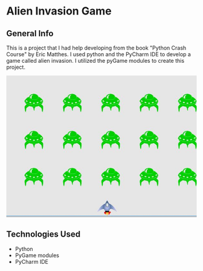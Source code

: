 # Alien Invasion Game


## General Info

This is a project that I had help developing from the book "Python Crash Course" by Eric Matthes. I used python and the PyCharm IDE to develop a game called alien invasion. I utilized the pyGame modules to create this project. 

![User Interface](./READMEfiles/alien.JPG)

## Technologies Used
* Python
* PyGame modules
* PyCharm IDE
